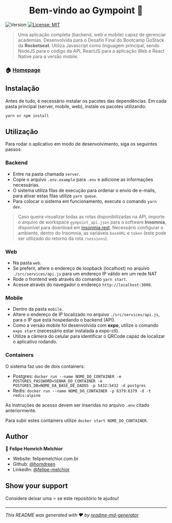 <h1 align="center">Bem-vindo ao Gympoint 👋</h1>
<p>
  <img alt="Version" src="https://img.shields.io/badge/version-1.0.0-blue.svg?cacheSeconds=2592000" />
  <a href="#" target="_blank">
    <img alt="License: MIT" src="https://img.shields.io/badge/License-MIT-yellow.svg" />
  </a>
</p>

> Uma aplicação completa (backend, web e mobile) capaz de gerenciar academias. Desenvolvida para o Desafio Final do Bootcamp GoStack da **Rocketseat**. Utiliza Javascript como linguagem principal, sendo NodeJS para o código da API, ReactJS para a aplicação Web e React Native para a versão mobile.


### 🏠 [Homepage](https://github.com/homdreen/Gympoint)

## Instalação

Antes de tudo, é necessário instalar os pacotes das dependências. Em cada pasta principal (server, mobile, web), instale os pacotes utilizando:

```sh
yarn or npm install
```

## Utilização

Para rodar o aplicativo em modo de desenvolvimento, siga os seguintes passos:

### Backend

- Entre na pasta chamada `server`.
- Copie o arquivo `.env.example` para `.env` e adicione as informações necessárias.
- O sistema utiliza filas de execução para ordenar o envio de e-mails, para ativar estas filas utilize `yarn queue`.
- Para colocar o sistema em funcionamento, execute o comando `yarn dev`.

> Caso queira visualizar todas as rotas disponibilizadas na API, importe o arquivo de workspace `gympoint_api.json` para o software **Insomnia**, disponível para download em [insonmia.rest](https://insomnia.rest). Necessário configurar o ambiente, dentro do Insomnia, as variáveis `baseURL` e `token` (este pode ser utilizado do retorno da rota `/sessions`).

### Web

- Na pasta `web`.
- Se preferir, altere o endereço de loopback (localhost) no arquivo `./src/services/api.js` para um endereço IP válido em um rede NAT
- Rode o frontend web através do comando `yarn start`.
- Acesse através do navegador o endereço `http://localhost:3000`.

### Mobile

- Dentro da pasta `mobile`.
- Altere o endereço de IP localizado no arquivo `./src/services/api.js`, para o IP que está hospedando o backend (API).
- Como a versão mobile foi desenvolvida com **expo**, utilize o comando `expo start` (necessário estar instalada a expo-cli).
- Utilize a câmera do celular para identificar o QRCode capaz de localizar o aplicativo rodando.

### Containers

O sistema faz uso de dois containers:

- Postgres: `docker run --name NOME_DO_CONTAINER -e POSTGRES_PASSWORD=SENHA_DO_CONTAINER -e POSTGRES_DB=NOME_DA_BASE_DE_DADOS -p 5432:5432 -d postgres`
- Redis: `docker run --name NOME_DO_CONTAINER -p 6379:6379 -d -t redis:alpine`

As instruções de acesso devem ser inseridas no arquivo `.env` citado anteriormente.

Para subir estes containers utilize `docker start NOME_DO_CONTAINER`.

## Author

👤 **Felipe Homrich Melchior**

* Website: felipemelchior.com.br
* Github: [@homdreen](https://github.com/homdreen)
* LinkedIn: [@felipe-melchior](www.linkedin.com/in/felipe-melchior)

## Show your support

Considere deixar uma ⭐️ se este repositório te ajudou!

***
_This README was generated with ❤️ by [readme-md-generator](https://github.com/kefranabg/readme-md-generator)_
